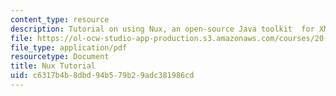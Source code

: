 ```yaml
---
content_type: resource
description: Tutorial on using Nux, an open-source Java toolkit  for XML processing.
file: https://ol-ocw-studio-app-production.s3.amazonaws.com/courses/20-453j-biomedical-information-technology-fall-2008/c6317b4b8dbd94b579b29adc381986cd_nux_tutorial.pdf
file_type: application/pdf
resourcetype: Document
title: Nux Tutorial
uid: c6317b4b-8dbd-94b5-79b2-9adc381986cd
---
```

